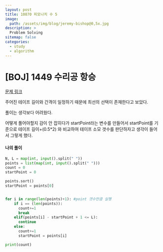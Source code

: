 ```yaml
---
layout: post
title: 10870 피모나치 수 5
image:
  path: /assets/img/blog/jeremy-bishop@0,5x.jpg
description: >
  Problem Solving
sitemap: false
categories:
  - study
  - algorithm
---
```


# [BOJ] 1449 수리공 항승

[문제 링크](boj.kr/=1449)

주어진 테이프 길이와 간격이 일정하기 때문에 최선의 선택이 존재한다고 보았다.

풀이는 생각보다 어려웠다.

어떻게 풀어야할지 감이 안 잡히다가 startPoint라는 변수를 만들어서 startPoint를 기준으로 테이프 길이+(0.5*2) 와 비교하여 테이프 소모 갯수를 판단하자고 생각이 들어서 그렇게 했다.


#### 나의 풀이

```python
N, L = map(int, input().split(" "))
points = list(map(int, input().split(" ")))
count = 0
startPoint = 0

points.sort()
startPoint = points[0]


for i in range(len(points)+1): #point 갯수만큼 실행
    if i == (len(points)):
      count+=1
      break
    elif(points[i] - startPoint + 1 <= L):
      continue
    else:
      count+=1
      startPoint = points[i]

print(count)
```
